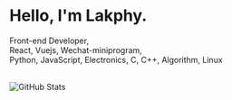 <h1>
  Hello, I'm Lakphy.
</h1>
Front-end Developer,<br>
React, Vuejs, Wechat-miniprogram,<br>
Python, JavaScript, Electronics, C, C++, Algorithm, Linux 
<br><br>

![GitHub Stats](https://github-readme-stats.vercel.app/api?username=lakphy&show_icons=true&hide=["commits","contribs"])

